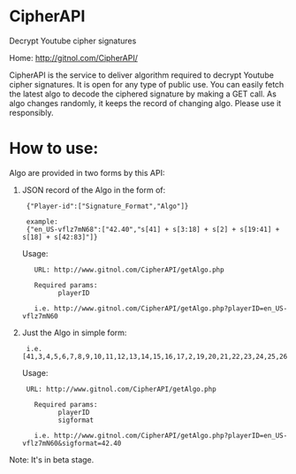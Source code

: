 CipherAPI
=========

Decrypt Youtube cipher signatures

Home: http://gitnol.com/CipherAPI/

CipherAPI is the service to deliver algorithm required to decrypt Youtube cipher signatures.
It is open for any type of public use. You can easily fetch the latest algo to decode the ciphered signature by making a GET call.
As algo changes randomly, it keeps the record of changing algo. Please use it responsibly.

# How to use:

Algo are provided in two forms by this API:

1. JSON record of the Algo in the form of:

        {"Player-id":["Signature_Format","Algo"]}
        
        example:
        {"en_US-vflz7mN68":["42.40","s[41] + s[3:18] + s[2] + s[19:41] + s[18] + s[42:83]"]}
        
    Usage:
    
    	  URL: http://www.gitnol.com/CipherAPI/getAlgo.php
    	  
    	  Required params: 
		        playerID	
	
	      i.e. http://www.gitnol.com/CipherAPI/getAlgo.php?playerID=en_US-vflz7mN60
	
2. Just the Algo in simple form:

        i.e. [41,3,4,5,6,7,8,9,10,11,12,13,14,15,16,17,2,19,20,21,22,23,24,25,26,27,28,29,30,31,32,33,34,35,36,37,38,39,40,18,42,43,44,45,46,47,48,49,50,51,52,53,54,55,56,57,58,59,60,61,62,63,64,65,66,67,68,69,70,71,72,73,74,75,76,77,78,79,80,81,82]
	
    Usage:
    
        URL: http://www.gitnol.com/CipherAPI/getAlgo.php
	      
	      Required params: 
		        playerID
		        sigformat
	
	      i.e. http://www.gitnol.com/CipherAPI/getAlgo.php?playerID=en_US-vflz7mN60&sigformat=42.40

Note: It's in beta stage.
